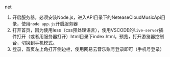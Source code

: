 net



1. 开启服务器，必须安装Node.js，进入API目录下的NeteaseCloudMusicApi目录，使用`node app.js`开启服务器
2. 打开首页，因为使用less（css预处理语言），使用VSCODE的`live-server`插件打开（或者用服务器打开）html目录下index.html。预览，打开游览器控制台，切换到手机模式。
3. 登录，首页左上角打开侧边栏，使用网易云音乐账号登录即可（手机号登录）

